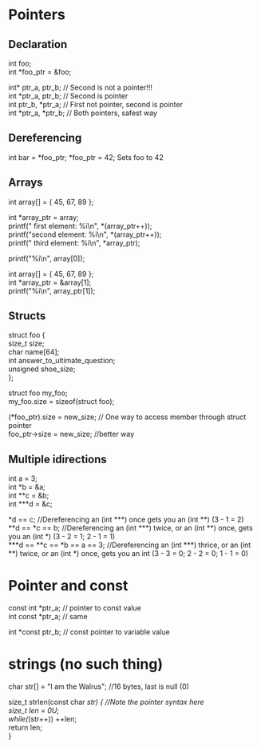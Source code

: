 # Pointers
## Declaration
int foo;  
int *foo_ptr = &foo;

int* ptr_a, ptr_b;   // Second is not a pointer!!!  
int *ptr_a, ptr_b;  // Second is pointer  
int ptr_b, *ptr_a;   // First not pointer, second is pointer  
int *ptr_a, *ptr_b;  // Both pointers, safest way  

## Dereferencing
int bar = *foo_ptr;
*foo_ptr = 42; Sets foo to 42

## Arrays
int array[] = { 45, 67, 89 };  

int *array_ptr = array;  
printf(" first element: %i\n", *(array_ptr++));  
printf("second element: %i\n", *(array_ptr++));  
printf(" third element: %i\n", *array_ptr);  

printf("%i\n", array[0]);  

int array[] = { 45, 67, 89 };  
int *array_ptr = &array[1];  
printf("%i\n", array_ptr[1]);  

## Structs
struct foo {  
	size_t size;  
	char name[64];  
	int answer_to_ultimate_question;  
	unsigned shoe_size;  
};  

struct foo my_foo;  
my_foo.size = sizeof(struct foo);  

(*foo_ptr).size = new_size;  // One way to access member through struct pointer  
foo_ptr->size = new_size;  //better way  

## Multiple idirections  
int    a =  3;  
int   *b = &a;  
int  **c = &b;  
int ***d = &c;  


*d ==   c; //Dereferencing an (int ***) once gets you an (int **) (3 - 1 = 2)  
**d ==  *c ==  b; //Dereferencing an (int ***) twice, or an (int **) once, gets you an (int *) (3 - 2 = 1; 2 - 1 = 1)  
***d == **c == *b == a == 3; //Dereferencing an (int ***) thrice, or an (int **) twice, or an (int *) once, gets you an int (3 - 3 = 0; 2 - 2 = 0; 1 - 1 = 0)  

# Pointer and const  
const int *ptr_a;  // pointer to const value  
int const *ptr_a;  // same  

int *const ptr_b;  // const pointer to variable value  

# strings (no such thing)  
char str[] = "I am the Walrus";  //16 bytes, last is null (0)  

size_t strlen(const char *str) { //Note the pointer syntax here  
	size_t len = 0U;  
	while(*(str++)) ++len;  
	return len;  
}  










